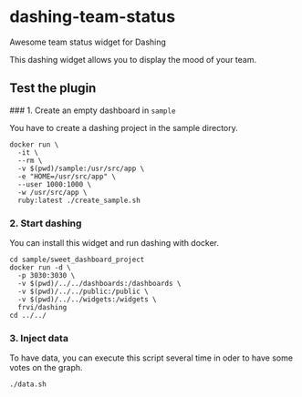# dashing-team-status
Awesome team status widget for Dashing

This dashing widget allows you to display the mood of your team.

## Test the plugin

### 1. Create an empty dashboard in `sample`

You have to create a dashing project in the sample directory.

```shell
docker run \
  -it \
  --rm \
  -v $(pwd)/sample:/usr/src/app \
  -e "HOME=/usr/src/app" \
  --user 1000:1000 \
  -w /usr/src/app \
  ruby:latest ./create_sample.sh
```

### 2. Start dashing

You can install this widget and run dashing with docker.

```shell
cd sample/sweet_dashboard_project
docker run -d \
  -p 3030:3030 \
  -v $(pwd)/../../dashboards:/dashboards \
  -v $(pwd)/../../public:/public \
  -v $(pwd)/../../widgets:/widgets \
  frvi/dashing
cd ../../
```

### 3. Inject data

To have data, you can execute this script several time in oder to have some votes on the graph.

```shell
./data.sh
```
